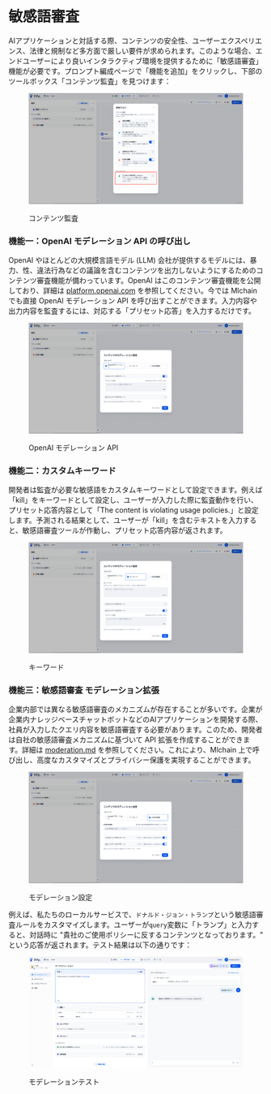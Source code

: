 # 敏感語審査

AIアプリケーションと対話する際、コンテンツの安全性、ユーザーエクスペリエンス、法律と規制など多方面で厳しい要件が求められます。このような場合、エンドユーザーにより良いインタラクティブ環境を提供するために「敏感語審査」機能が必要です。プロンプト編成ページで「機能を追加」をクリックし、下部のツールボックス「コンテンツ監査」を見つけます：

<figure><img src="../../../../img/jp-moderation-tool-1.png" alt=""><figcaption><p>コンテンツ監査</p></figcaption></figure>

### 機能一：OpenAI モデレーション API の呼び出し

OpenAI やほとんどの大規模言語モデル (LLM) 会社が提供するモデルには、暴力、性、違法行為などの議論を含むコンテンツを出力しないようにするためのコンテンツ審査機能が備わっています。OpenAI はこのコンテンツ審査機能を公開しており、詳細は [platform.openai.com](https://platform.openai.com/docs/guides/moderation/overview) を参照してください。今では Mlchain でも直接 OpenAI モデレーション API を呼び出すことができます。入力内容や出力内容を監査するには、対応する「プリセット応答」を入力するだけです。

<figure><img src="../../../../img/jp-moderation-tool-2.png" alt=""><figcaption><p>OpenAI モデレーション API</p></figcaption></figure>

### 機能二：カスタムキーワード

開発者は監査が必要な敏感語をカスタムキーワードとして設定できます。例えば「kill」をキーワードとして設定し、ユーザーが入力した際に監査動作を行い、プリセット応答内容として「The content is violating usage policies.」と設定します。予測される結果として、ユーザーが「kill」を含むテキストを入力すると、敏感語審査ツールが作動し、プリセット応答内容が返されます。

<figure><img src="../../../../img/jp-moderation-tool-3.png" alt=""><figcaption><p>キーワード</p></figcaption></figure>

### 機能三：敏感語審査 モデレーション拡張

企業内部では異なる敏感語審査のメカニズムが存在することが多いです。企業が企業内ナレッジベースチャットボットなどのAIアプリケーションを開発する際、社員が入力したクエリ内容を敏感語審査する必要があります。このため、開発者は自社の敏感語審査メカニズムに基づいて API 拡張を作成することができます。詳細は [moderation.md](../../extension/api-based-extension/moderation.md "mention") を参照してください。これにより、Mlchain 上で呼び出し、高度なカスタマイズとプライバシー保護を実現することができます。

<figure><img src="../../../../img/jp-moderation-tool-4.png" alt=""><figcaption><p>モデレーション設定</p></figcaption></figure>

例えば、私たちのローカルサービスで、`ドナルド・ジョン・トランプ`という敏感語審査ルールをカスタマイズします。ユーザーが`query`変数に「トランプ」と入力すると、対話時に "貴社のご使用ポリシーに反するコンテンツとなっております。" という応答が返されます。テスト結果は以下の通りです：

<figure><img src="../../../../img/jp-moderation-tool-5.png" alt=""><figcaption><p>モデレーションテスト</p></figcaption></figure>